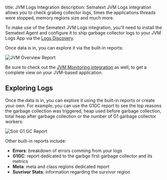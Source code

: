 title: JVM Logs Integration
description: Sematext JVM Logs integration allows you to check grabeg collector logs, times the applications threads were stopped, memory regions size and much more.

To make use of the Sematext JVM Logs integration, you'll need to install the Sematext Agent and configure it to ship garbage collector logs to your JVM Logs App via the [Logs Discovery](../logs/discovery/intro.md). 

Once data is in, you can explore it via the built-in reports: 

<img
  class="content-modal-image"
  alt="JVM Overview Report"
  src="../../images/agents/jvm_logs_overview.png"
  title="JVM Overview Report"
/>

Be sure to check out the [JVM Monitoring integration](./jvm.md) as well, to get a complete view on your JVM-based application. 

## Exploring Logs

Once the data is in, you can explore it using the built-in reports or create your own. For example, you can use the G1GC report to see the top reasons the garbage collection was triggered, heap used before garbage collection, total heap after garbage collection or the number of G1 garbage collector workers:

<img
  class="content-modal-image"
  alt="Solr G1 GC Report"
  src="../../images/agents/jvm_logs_g1gc.png"
  title="Solr G1 GC Report"
/>

Other built-in reports include:

- **Errors**: breakdown of errors comming from your logs
- **G1GC**: report dedicated to the garbge first garbage collector and its metrics 
- **Meta**: meta and class regions dedicated report
- **Suvrivor Stats**: information regarding the survivor region